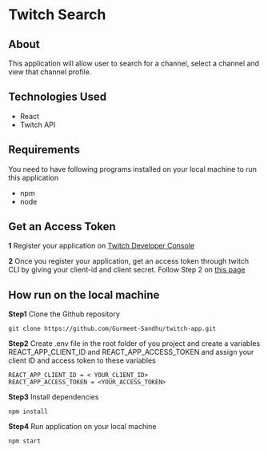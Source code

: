 # Twitch Search

## About

This application will allow user to search for a channel, select a channel and view that channel profile.

## Technologies Used
* React
* Twitch API

## Requirements
You need to have following programs installed on your local machine to run this application
* npm
* node

## Get an Access Token

**1** Register your application on [Twitch Developer Console](https://dev.twitch.tv/console/apps)

**2** Once you register your application, get an access token through twitch CLI by giving your client-id and client secret. Follow Step 2 on [this page](https://dev.twitch.tv/docs/api/)

## How run on the local machine

**Step1** Clone the Github repository
```
git clone https://github.com/Gurmeet-Sandhu/twitch-app.git

```

**Step2** Create .env file in the root folder of you project and create a variables REACT_APP_CLIENT_ID and REACT_APP_ACCESS_TOKEN and assign your client ID and access token to these variables

```
REACT_APP_CLIENT_ID = < YOUR_CLIENT_ID>
REACT_APP_ACCESS_TOKEN = <YOUR_ACCESS_TOKEN>
```

**Step3** Install dependencies

```
npm install

```

**Step4** Run application on your local machine

```
npm start

```
